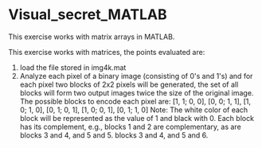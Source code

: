 # Visual_secret_MATLAB
This exercise works with matrix arrays in MATLAB.

This exercise works with matrices, the points evaluated are: 
1) load the file stored in img4k.mat
2) Analyze each pixel of a binary image (consisting of 0's and 1's) and for each pixel two blocks of 2x2 pixels will be generated, the set of all blocks will form two output images twice the size of the original image.
The possible blocks to encode each pixel are:
[1, 1; 0, 0], [0, 0; 1, 1], [1, 0; 1, 0], [0, 1; 0, 1], [1, 0; 0, 1], [0, 1; 1, 0]
Note: The white color of each block will be represented as the value of 1 and black with 0. Each block has its complement, e.g., blocks 1 and 2 are complementary, as are blocks 3 and 4, and 5 and 5. 
blocks 3 and 4, and 5 and 6.
